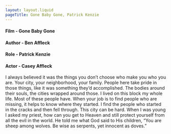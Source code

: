 ```yaml
---
layout: layout.liquid
pageTitle: Gone Baby Gone, Patrick Kenzie
---
```

#### Film - Gone Baby Gone
#### Author - Ben Affleck
#### Role - Patrick Kenzie
#### Actor - Casey Affleck

I always believed it was the things you don’t choose who make you who you are. Your city, your neighborhood, your family. People here take pride in those things, like it was something they’d accomplished. The bodies around their souls, the cities wrapped around those. I lived on this block my whole life. Most of these people have. When your job is to find people who are missing, it helps to know where they started. I find the people who started in the cracks and then fell through. This city can be hard. When I was young I asked my priest, how can you get to Heaven and still protect yourself from all the evil in the world. He told me what God said to His children, “You are sheep among wolves. Be wise as serpents, yet innocent as doves.”